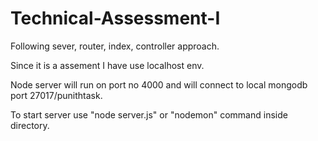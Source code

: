 # Technical-Assessment-I

Following sever, router, index, controller approach.

Since it is a assement I have use localhost env.

Node server will run on port no 4000 and will connect to local mongodb port 27017/punithtask.

To start server use "node server.js" or "nodemon" command inside directory.
